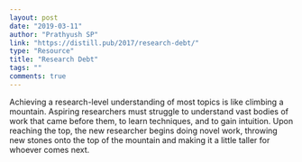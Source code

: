 ```yaml
---
layout: post
date: "2019-03-11"
author: "Prathyush SP"
link: "https://distill.pub/2017/research-debt/"
type: "Resource"
title: "Research Debt"
tags: ""
comments: true
---
```

Achieving a research-level understanding of most topics is like climbing a mountain. Aspiring researchers must struggle to understand vast bodies of work that came before them, to learn techniques, and to gain intuition. Upon reaching the top, the new researcher begins doing novel work, throwing new stones onto the top of the mountain and making it a little taller for whoever comes next.